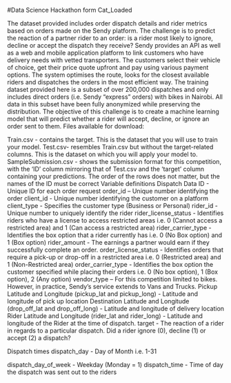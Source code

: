 #Data Science Hackathon form Cat_Loaded


The dataset provided includes order dispatch details and rider metrics based on orders made on the Sendy platform. The challenge is to predict the reaction of a partner rider to an order: is a rider most likely to ignore, decline or accept the dispatch they receive? Sendy provides an API as well as a web and mobile application platform to link customers who have delivery needs with vetted transporters. The customers select their vehicle of choice, get their price quote upfront and pay using various payment options. The system optimises the route, looks for the closest available riders and dispatches the orders in the most efficient way. The training dataset provided here is a subset of over 200,000 dispatches and only includes direct orders (i.e. Sendy “express” orders) with bikes in Nairobi. All data in this subset have been fully anonymized while preserving the distribution. The objective of this challenge is to create a machine learning model that will predict whether a rider will accept, decline, or ignore an order sent to them.
Files available for download:

Train.csv - contains the target. This is the dataset that you will use to train your model.
Test.csv- resembles Train.csv but without the target-related columns. This is the dataset on which you will apply your model to.
SampleSubmission.csv - shows the submission format for this competition, with the ‘ID’ column mirroring that of Test.csv and the ‘target’ column containing your predictions. The order of the rows does not matter, but the names of the ID must be correct Variable definitions
Dispatch Data
ID - Unique ID for each order request
order_id – Unique number identifying the order
client_id - Unique number identifying the customer on a platform
client_type - Specifies the customer type (Business or Personal)
rider_id - Unique number to uniquely identify the rider
rider_license_status - Identifies riders who have a license to access restricted areas i.e. 0 (Cannot access a restricted area) and 1 (Can access a restricted area)
rider_carrier_type - Identifies the box option that a rider currently has i.e. 0 (No Box option) and 1 (Box option)
rider_amount - The earnings a partner would earn if they successfully complete an order.
order_license_status - Identifies orders that require a pick-up or drop-off in a restricted area i.e. 0 (Restricted area) and 1 (Non-Restricted area)
order_carrier_type - Identifies the box option the customer specified while placing their orders i.e. 0 (No box option), 1 (Box option), 2 (Any option)
vendor_type – For this competition limited to bikes. However, in practice, Sendy’s service extends to Vans and Trucks.
Pickup Latitude and Longitude (pickup_lat and pickup_long) - Latitude and longitude of pick up location
Destination Latitude and Longitude (drop_off_lat and drop_off_long) - Latitude and longitude of delivery location
Rider Latitude and Longitude (rider_lat and rider_long) - Latitude and longitude of the Rider at the time of dispatch.
target - The reaction of a rider in regards to a particular dispatch. Did a rider ignore (0), decline (1) or accept (2) a dispatch?

Dispatch times
dispatch_day - Day of Month i.e. 1-31

dispatch_day_of_week - Weekday (Monday = 1)
dispatch_time - Time of day the dispatch was sent out to the riders
